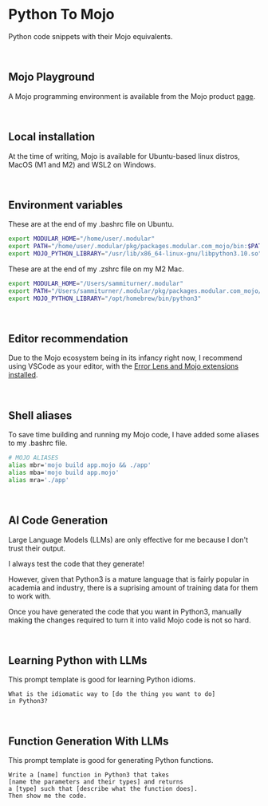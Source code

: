 <br>

# Python To Mojo

Python code snippets with their Mojo equivalents.

<br>

## Mojo Playground

A Mojo programming environment is available from the Mojo product [page](https://www.modular.com/mojo).

<br>

## Local installation

At the time of writing, Mojo is available for Ubuntu-based linux distros, MacOS (M1 and M2) and WSL2 on Windows.

<br>

## Environment variables

These are at the end of my .bashrc file on Ubuntu.

```sh
export MODULAR_HOME="/home/user/.modular"
export PATH="/home/user/.modular/pkg/packages.modular.com_mojo/bin:$PATH"
export MOJO_PYTHON_LIBRARY="/usr/lib/x86_64-linux-gnu/libpython3.10.so"
```

These are at the end of my .zshrc file on my M2 Mac.

```sh
export MODULAR_HOME="/Users/sammiturner/.modular"
export PATH="/Users/sammiturner/.modular/pkg/packages.modular.com_mojo/bin:$PATH"
export MOJO_PYTHON_LIBRARY="/opt/homebrew/bin/python3"
```

<br>

## Editor recommendation

Due to the Mojo ecosystem being in its infancy right now, I recommend using VSCode as your editor, with the [Error Lens and Mojo extensions installed](https://youtu.be/KYEAiTBbNT8?si=_jTQnoe3cj3ViLYB).

<br>

## Shell aliases

To save time building and running my Mojo code, I have added some aliases to my .bashrc file.

```sh
# MOJO ALIASES
alias mbr='mojo build app.mojo && ./app'
alias mba='mojo build app.mojo'
alias mra='./app'
```

<br>

## AI Code Generation

Large Language Models (LLMs) are only effective for me because I don't trust their output.

I always test the code that they generate!

However, given that Python3 is a mature language that is fairly popular in academia and industry, there is a suprising amount of training data for them to work with.

Once you have generated the code that you want in Python3, manually making the changes required to turn it into valid Mojo code is not so hard.

<br>

## Learning Python with LLMs

This prompt template is good for learning Python idioms.

```
What is the idiomatic way to [do the thing you want to do]
in Python3?
```

<br>

## Function Generation With LLMs

This prompt template is good for generating Python functions.

```
Write a [name] function in Python3 that takes
[name the parameters and their types] and returns
a [type] such that [describe what the function does].
Then show me the code.
```

<br>
